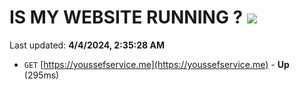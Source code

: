 # IS MY WEBSITE RUNNING ? [![](https://img.shields.io/static/v1?label=Sponsor&message=%E2%9D%A4&logo=GitHub&color=%23fe8e86)](https://github.com/sponsors/<username>)

Last updated: **4/4/2024, 2:35:28 AM**

- `GET` [https://youssefservice.me](https://youssefservice.me) - **Up** (295ms)
